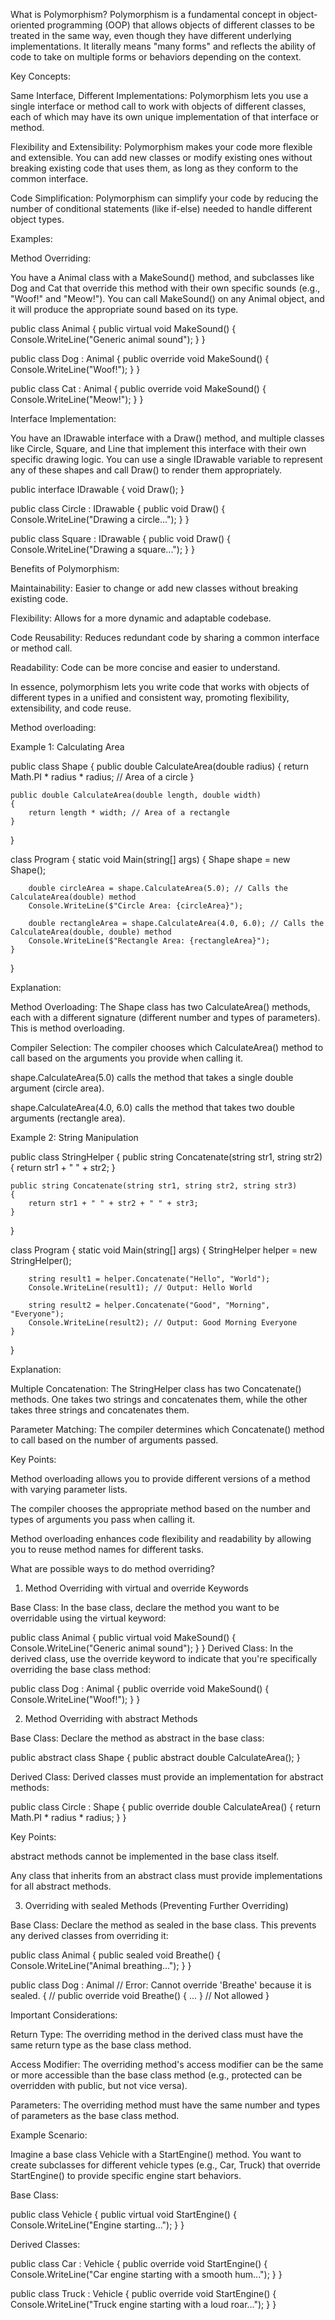 What is Polymorphism?
Polymorphism is a fundamental concept in object-oriented programming (OOP) that allows objects of different classes to be treated in the same way, even though they have different underlying implementations. It literally means "many forms" and reflects the ability of code to take on multiple forms or behaviors depending on the context.

Key Concepts:

Same Interface, Different Implementations: Polymorphism lets you use a single interface or method call to work with objects of different classes, each of which may have its own unique implementation of that interface or method.

Flexibility and Extensibility: Polymorphism makes your code more flexible and extensible. You can add new classes or modify existing ones without breaking existing code that uses them, as long as they conform to the common interface.

Code Simplification: Polymorphism can simplify your code by reducing the number of conditional statements (like if-else) needed to handle different object types.

Examples:

Method Overriding:

You have a Animal class with a MakeSound() method, and subclasses like Dog and Cat that override this method with their own specific sounds (e.g., "Woof!" and "Meow!"). You can call MakeSound() on any Animal object, and it will produce the appropriate sound based on its type.

public class Animal
{
    public virtual void MakeSound()
    {
        Console.WriteLine("Generic animal sound");
    }
}

public class Dog : Animal
{
    public override void MakeSound()
    {
        Console.WriteLine("Woof!");
    }
}

public class Cat : Animal
{
    public override void MakeSound()
    {
        Console.WriteLine("Meow!");
    }
}


Interface Implementation:

You have an IDrawable interface with a Draw() method, and multiple classes like Circle, Square, and Line that implement this interface with their own specific drawing logic. You can use a single IDrawable variable to represent any of these shapes and call Draw() to render them appropriately.

public interface IDrawable
{
    void Draw();
}

public class Circle : IDrawable
{
    public void Draw()
    {
        Console.WriteLine("Drawing a circle...");
    }
}

public class Square : IDrawable
{
    public void Draw()
    {
        Console.WriteLine("Drawing a square...");
    }
}

Benefits of Polymorphism:

Maintainability: Easier to change or add new classes without breaking existing code.

Flexibility: Allows for a more dynamic and adaptable codebase.

Code Reusability: Reduces redundant code by sharing a common interface or method call.

Readability: Code can be more concise and easier to understand.

In essence, polymorphism lets you write code that works with objects of different types in a unified and consistent way, promoting flexibility, extensibility, and code reuse.

Method overloading:

Example 1: Calculating Area

public class Shape
{
    public double CalculateArea(double radius)
    {
        return Math.PI * radius * radius; // Area of a circle
    }

    public double CalculateArea(double length, double width)
    {
        return length * width; // Area of a rectangle
    }
}

class Program
{
    static void Main(string[] args)
    {
        Shape shape = new Shape();

        double circleArea = shape.CalculateArea(5.0); // Calls the CalculateArea(double) method
        Console.WriteLine($"Circle Area: {circleArea}");

        double rectangleArea = shape.CalculateArea(4.0, 6.0); // Calls the CalculateArea(double, double) method
        Console.WriteLine($"Rectangle Area: {rectangleArea}");
    }
}

Explanation:

Method Overloading: The Shape class has two CalculateArea() methods, each with a different signature (different number and types of parameters). This is method overloading.

Compiler Selection: The compiler chooses which CalculateArea() method to call based on the arguments you provide when calling it.

shape.CalculateArea(5.0) calls the method that takes a single double argument (circle area).

shape.CalculateArea(4.0, 6.0) calls the method that takes two double arguments (rectangle area).

Example 2: String Manipulation

public class StringHelper
{
    public string Concatenate(string str1, string str2)
    {
        return str1 + " " + str2;
    }

    public string Concatenate(string str1, string str2, string str3)
    {
        return str1 + " " + str2 + " " + str3;
    }
}

class Program
{
    static void Main(string[] args)
    {
        StringHelper helper = new StringHelper();

        string result1 = helper.Concatenate("Hello", "World");
        Console.WriteLine(result1); // Output: Hello World

        string result2 = helper.Concatenate("Good", "Morning", "Everyone");
        Console.WriteLine(result2); // Output: Good Morning Everyone
    }
}

Explanation:

Multiple Concatenation: The StringHelper class has two Concatenate() methods. One takes two strings and concatenates them, while the other takes three strings and concatenates them.

Parameter Matching: The compiler determines which Concatenate() method to call based on the number of arguments passed.

Key Points:

Method overloading allows you to provide different versions of a method with varying parameter lists.

The compiler chooses the appropriate method based on the number and types of arguments you pass when calling it.

Method overloading enhances code flexibility and readability by allowing you to reuse method names for different tasks.



What are possible ways to do method overriding?
1. Method Overriding with virtual and override Keywords

Base Class: In the base class, declare the method you want to be overridable using the virtual keyword:

public class Animal
{
    public virtual void MakeSound()
    {
        Console.WriteLine("Generic animal sound");
    }
}
Derived Class: In the derived class, use the override keyword to indicate that you're specifically overriding the base class method:

public class Dog : Animal
{
    public override void MakeSound()
    {
        Console.WriteLine("Woof!");
    }
}

2. Method Overriding with abstract Methods

Base Class: Declare the method as abstract in the base class:

public abstract class Shape
{
    public abstract double CalculateArea();
}

Derived Class: Derived classes must provide an implementation for abstract methods:

public class Circle : Shape
{
    public override double CalculateArea()
    {
        return Math.PI * radius * radius; 
    }
}

Key Points:

abstract methods cannot be implemented in the base class itself.

Any class that inherits from an abstract class must provide implementations for all abstract methods.


3. Overriding with sealed Methods (Preventing Further Overriding)

Base Class: Declare the method as sealed in the base class. This prevents any derived classes from overriding it:

public class Animal
{
    public sealed void Breathe()
    {
        Console.WriteLine("Animal breathing...");
    }
}

public class Dog : Animal // Error: Cannot override 'Breathe' because it is sealed.
{
    // public override void Breathe() { ... } // Not allowed
}

Important Considerations:

Return Type: The overriding method in the derived class must have the same return type as the base class method.

Access Modifier: The overriding method's access modifier can be the same or more accessible than the base class method (e.g., protected can be overridden with public, but not vice versa).

Parameters: The overriding method must have the same number and types of parameters as the base class method.


Example Scenario:

Imagine a base class Vehicle with a StartEngine() method. You want to create subclasses for different vehicle types (e.g., Car, Truck) that override StartEngine() to provide specific engine start behaviors.

Base Class:

public class Vehicle
{
    public virtual void StartEngine()
    {
        Console.WriteLine("Engine starting...");
    }
}

Derived Classes:

public class Car : Vehicle
{
    public override void StartEngine()
    {
        Console.WriteLine("Car engine starting with a smooth hum...");
    }
}

public class Truck : Vehicle
{
    public override void StartEngine()
    {
        Console.WriteLine("Truck engine starting with a loud roar...");
    }
}

